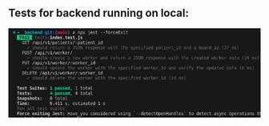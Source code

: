 ## Tests for backend running on local:

![Demonstration tests :arrow_forward:](../../img/Milestone_2/M_2_tests.png)